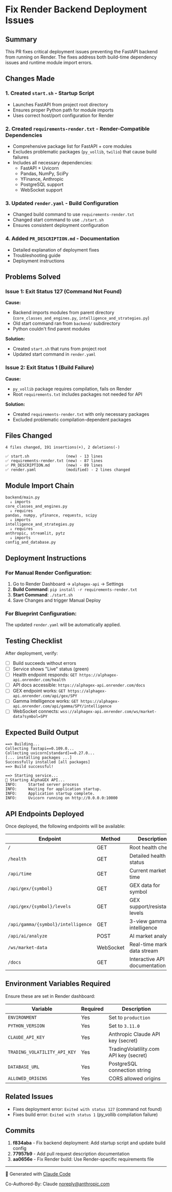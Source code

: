 # Fix Render Backend Deployment Issues

## Summary
This PR fixes critical deployment issues preventing the FastAPI backend from running on Render. The fixes address both build-time dependency issues and runtime module import errors.

## Changes Made

### 1. Created `start.sh` - Startup Script
- Launches FastAPI from project root directory
- Ensures proper Python path for module imports
- Uses correct host/port configuration for Render

### 2. Created `requirements-render.txt` - Render-Compatible Dependencies
- Comprehensive package list for FastAPI + core modules
- Excludes problematic packages (`py_vollib`, `twilio`) that cause build failures
- Includes all necessary dependencies:
  - FastAPI + Uvicorn
  - Pandas, NumPy, SciPy
  - YFinance, Anthropic
  - PostgreSQL support
  - WebSocket support

### 3. Updated `render.yaml` - Build Configuration
- Changed build command to use `requirements-render.txt`
- Changed start command to use `./start.sh`
- Ensures consistent deployment configuration

### 4. Added `PR_DESCRIPTION.md` - Documentation
- Detailed explanation of deployment fixes
- Troubleshooting guide
- Deployment instructions

## Problems Solved

### Issue 1: Exit Status 127 (Command Not Found)
**Cause:**
- Backend imports modules from parent directory (`core_classes_and_engines.py`, `intelligence_and_strategies.py`)
- Old start command ran from `backend/` subdirectory
- Python couldn't find parent modules

**Solution:**
- Created `start.sh` that runs from project root
- Updated start command in `render.yaml`

### Issue 2: Exit Status 1 (Build Failure)
**Cause:**
- `py_vollib` package requires compilation, fails on Render
- Root `requirements.txt` includes packages not needed for API

**Solution:**
- Created `requirements-render.txt` with only necessary packages
- Excluded problematic compilation-dependent packages

## Files Changed
```
4 files changed, 191 insertions(+), 2 deletions(-)

✅ start.sh                (new) - 13 lines
✅ requirements-render.txt (new) - 87 lines
✅ PR_DESCRIPTION.md       (new) - 89 lines
✅ render.yaml             (modified) - 2 lines changed
```

## Module Import Chain
```
backend/main.py
  ↓ imports
core_classes_and_engines.py
  ↓ requires
pandas, numpy, yfinance, requests, scipy
  ↓ imports
intelligence_and_strategies.py
  ↓ requires
anthropic, streamlit, pytz
  ↓ imports
config_and_database.py
```

## Deployment Instructions

### For Manual Render Configuration:
1. Go to Render Dashboard → `alphagex-api` → Settings
2. **Build Command**: `pip install -r requirements-render.txt`
3. **Start Command**: `./start.sh`
4. Save Changes and trigger Manual Deploy

### For Blueprint Configuration:
The updated `render.yaml` will be automatically applied.

## Testing Checklist

After deployment, verify:
- [ ] Build succeeds without errors
- [ ] Service shows "Live" status (green)
- [ ] Health endpoint responds: `GET https://alphagex-api.onrender.com/health`
- [ ] API docs accessible: `https://alphagex-api.onrender.com/docs`
- [ ] GEX endpoint works: `GET https://alphagex-api.onrender.com/api/gex/SPY`
- [ ] Gamma Intelligence works: `GET https://alphagex-api.onrender.com/api/gamma/SPY/intelligence`
- [ ] WebSocket connects: `wss://alphagex-api.onrender.com/ws/market-data?symbol=SPY`

## Expected Build Output
```
==> Building...
Collecting fastapi==0.109.0...
Collecting uvicorn[standard]==0.27.0...
[... installing packages ...]
Successfully installed [all packages]
==> Build successful!

==> Starting service...
🚀 Starting AlphaGEX API...
INFO:     Started server process
INFO:     Waiting for application startup.
INFO:     Application startup complete.
INFO:     Uvicorn running on http://0.0.0.0:10000
```

## API Endpoints Deployed

Once deployed, the following endpoints will be available:

| Endpoint | Method | Description |
|----------|--------|-------------|
| `/` | GET | Root health check |
| `/health` | GET | Detailed health status |
| `/api/time` | GET | Current market time |
| `/api/gex/{symbol}` | GET | GEX data for symbol |
| `/api/gex/{symbol}/levels` | GET | GEX support/resistance levels |
| `/api/gamma/{symbol}/intelligence` | GET | 3-view gamma intelligence |
| `/api/ai/analyze` | POST | AI market analysis |
| `/ws/market-data` | WebSocket | Real-time market data stream |
| `/docs` | GET | Interactive API documentation |

## Environment Variables Required

Ensure these are set in Render dashboard:

| Variable | Required | Description |
|----------|----------|-------------|
| `ENVIRONMENT` | Yes | Set to `production` |
| `PYTHON_VERSION` | Yes | Set to `3.11.0` |
| `CLAUDE_API_KEY` | Yes | Anthropic Claude API key (secret) |
| `TRADING_VOLATILITY_API_KEY` | Yes | TradingVolatility.com API key (secret) |
| `DATABASE_URL` | Yes | PostgreSQL connection string |
| `ALLOWED_ORIGINS` | Yes | CORS allowed origins |

## Related Issues
- Fixes deployment error: `Exited with status 127` (command not found)
- Fixes build error: `Exited with status 1` (py_vollib compilation failure)

## Commits
1. **f834aba** - Fix backend deployment: Add startup script and update build config
2. **77957b9** - Add pull request description documentation
3. **aa0656e** - Fix Render build: Use Render-specific requirements file

---

🤖 Generated with [Claude Code](https://claude.com/claude-code)

Co-Authored-By: Claude <noreply@anthropic.com>
